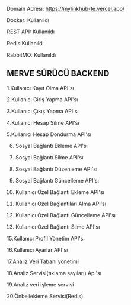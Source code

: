 Domain Adresi: https://mylinkhub-fe.vercel.app/

Docker: Kullanıldı

REST API: Kullanıldı

Redis:Kullanıldı

RabbitMQ: Kullanıldı






MERVE SÜRÜCÜ BACKEND
---

1.Kullanıcı Kayıt Olma API'sı

2.Kullanıcı Giriş Yapma  API'sı

3.Kullanıcı Çıkış  Yapma API'sı

4.Kullanıcı Hesap Silme  API'sı

5.Kullanıcı Hesap Dondurma  API'sı

 6. Sosyal Bağlantı Ekleme API'sı

7. Sosyal Bağlantı Silme API'sı

8. Sosyal Bağlantı Düzenleme API'sı

9. Sosyal Bağlantı Güncelleme API'sı

10. Kullanıcı Özel Bağlantı Ekleme API'sı
  
12. Kullanıcı Özel Bağlantıları Alma API'sı
    
13. Kullanıcı Özel Bağlantı Güncelleme API'sı
    
14. Kullanıcı Özel Bağlantı Silme API'sı

15.Kullanıcı Profil Yönetim API'sı 

16.Kullanıcı Ayarlar API'sı

17.Analiz Veri Tabanı yönetimi

18.Analiz  Servisi(tıklama sayıları) Apı'sı

19.Analiz veri işleme servisi

20.Önbellekleme Servisi(Redis)


